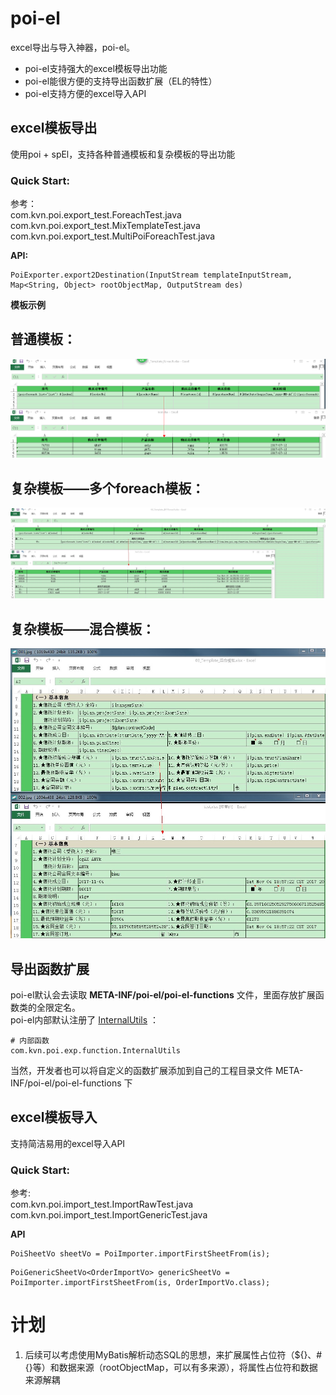 # poi-el
excel导出与导入神器，poi-el。  
* poi-el支持强大的excel模板导出功能  
* poi-el能很方便的支持导出函数扩展（EL的特性）  
* poi-el支持方便的excel导入API  

## excel模板导出
使用poi + spEl，支持各种普通模板和复杂模板的导出功能
### Quick Start:
参考：  
com.kvn.poi.export_test.ForeachTest.java  
com.kvn.poi.export_test.MixTemplateTest.java  
com.kvn.poi.export_test.MultiPoiForeachTest.java  
  
**API:**  
>
	PoiExporter.export2Destination(InputStream templateInputStream, Map<String, Object> rootObjectMap, OutputStream des)
**模板示例**  

## 普通模板：  
![foreach](img/foreach.png)  

## 复杂模板——多个foreach模板：  
![多个foreach](img/多个foreach.jpg)  
  
## 复杂模板——混合模板：  
![混合模板](img/混合模板.jpg)  

## 导出函数扩展  
poi-el默认会去读取 **META-INF/poi-el/poi-el-functions** 文件，里面存放扩展函数类的全限定名。  
poi-el内部默认注册了 [InternalUtils](src/main/java/com/kvn/poi/exp/function/InternalUtils.java) ：  
>  
    # 内部函数
    com.kvn.poi.exp.function.InternalUtils
当然，开发者也可以将自定义的函数扩展添加到自己的工程目录文件 META-INF/poi-el/poi-el-functions 下
  
## excel模板导入
支持简洁易用的excel导入API  
### Quick Start:
参考:  
com.kvn.poi.import_test.ImportRawTest.java  
com.kvn.poi.import_test.ImportGenericTest.java  
  
**API**
>
	PoiSheetVo sheetVo = PoiImporter.importFirstSheetFrom(is);

>
	PoiGenericSheetVo<OrderImportVo> genericSheetVo = PoiImporter.importFirstSheetFrom(is, OrderImportVo.class);

# 计划  
1. 后续可以考虑使用MyBatis解析动态SQL的思想，来扩展属性占位符（${}、#{}等）和数据来源（rootObjectMap，可以有多来源），将属性占位符和数据来源解耦

